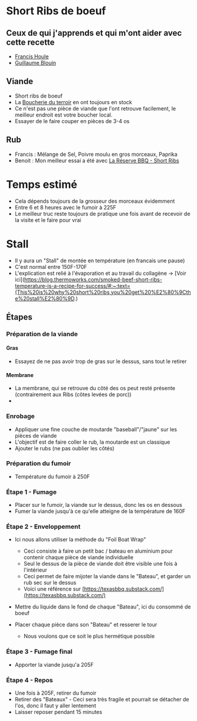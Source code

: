 # Short Ribs de boeuf

## Ceux de qui j'apprends et qui m'ont aider avec cette recette
- [Francis Houle](https://ca.linkedin.com/in/francis-houle-4175094)
- [Guillaume Blouin](https://ca.linkedin.com/in/guillaume-blouin-183ab939)

## Viande
- Short ribs de boeuf
- La [Boucherie du terroir](https://boucherieduterroir.ca/) en ont toujours en stock
- Ce n'est pas une pièce de viande que l'ont retrouve facilement, le meilleur endroit est votre boucher local.
- Essayer de le faire couper en pièces de 3-4 os

## Rub
- Francis : Mélange de Sel, Poivre moulu en gros morceaux, Paprika
- Benoit : Mon meilleur essai a été avec [La Réserve BBQ - Short Ribs](https://bbqprestige.com/produit/epices-steak-et-short-ribs-de-la-reserve-bbq/)

# Temps estimé
- Cela dépends toujours de la grosseur des morceaux évidemment
- Entre 6 et 8 heures avec le fumoir à 225F
- Le meilleur truc reste toujours de pratique une fois avant de recevoir de la visite et le faire pour vrai

# Stall 
- Il y aura un "Stall" de montée en température (en francais une pause)
- C'est normal entre 150F-170F
- L'explication est relié à l'évaporation et au travail du collagène -> [Voir ici](https://blog.thermoworks.com/smoked-beef-short-ribs-temperature-is-a-recipe-for-success/#:~:text=(This%20is%20why%20short%20ribs,you%20get%20%E2%80%9Cthe%20stall%E2%80%9D.)

## Étapes

### Préparation de la viande
#### Gras
- Essayez de ne pas avoir trop de gras sur le dessus, sans tout le retirer

#### Membrane
- La membrane, qui se retrouve du côté des os peut resté présente (contrairement aux Ribs (côtes levées de porc))
- 

### Enrobage
- Appliquer une fine couche de moutarde "baseball"/"jaune" sur les pièces de viande
- L'objectif est de faire coller le rub, la moutarde est un classique
- Ajouter le rubs (ne pas oublier les côtés)

### Préparation du fumoir
- Température du fumoir à 250F

### Étape 1 - Fumage
- Placer sur le fumoir, la viande sur le dessus, donc les os en dessous
- Fumer la viande jusqu'à ce qu'elle atteigne de la température de 160F

### Étape 2 - Enveloppement
- Ici nous allons utiliser la méthode du "Foil Boat Wrap"
    - Ceci consiste à faire un petit bac / bateau en aluminium pour contenir chaque pièce de viande individuelle
    - Seul le dessus de la pièce de viande doit être visible une fois à l'intérieur
    - Ceci permet de faire mijoter la viande dans le "Bateau", et garder un rub sec sur le dessus
    - Voici une référence sur [https://texasbbq.substack.com/](https://texasbbq.substack.com/)

- Mettre du liquide dans le fond de chaque "Bateau", ici du consommé de boeuf
- Placer chaque pièce dans son "Bateau" et resserer le tour
    - Nous voulons que ce soit le plus hermétique possible

### Étape 3 - Fumage final
- Apporter la viande jusqu'a 205F

### Étape 4 - Repos
- Une fois à 205F, retirer du fumoir
- Retirer des "Bateaux" - Ceci sera très fragile et pourrait se détacher de l'os, donc il faut y aller lentement
- Laisser reposer pendant 15 minutes







